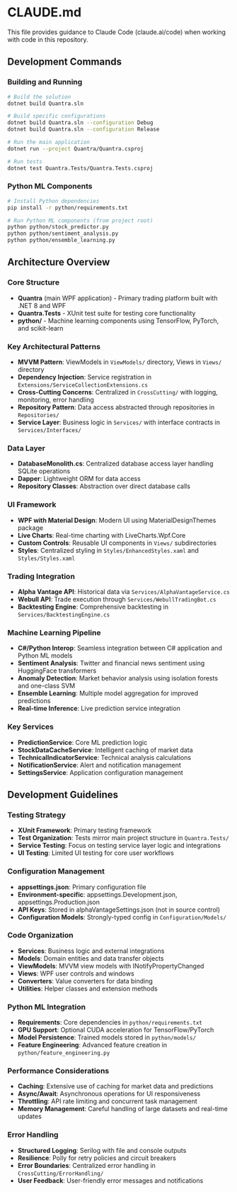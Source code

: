 # CLAUDE.md

This file provides guidance to Claude Code (claude.ai/code) when working with code in this repository.

## Development Commands

### Building and Running
```bash
# Build the solution
dotnet build Quantra.sln

# Build specific configurations
dotnet build Quantra.sln --configuration Debug
dotnet build Quantra.sln --configuration Release

# Run the main application
dotnet run --project Quantra/Quantra.csproj

# Run tests
dotnet test Quantra.Tests/Quantra.Tests.csproj
```

### Python ML Components
```bash
# Install Python dependencies
pip install -r python/requirements.txt

# Run Python ML components (from project root)
python python/stock_predictor.py
python python/sentiment_analysis.py
python python/ensemble_learning.py
```

## Architecture Overview

### Core Structure
- **Quantra** (main WPF application) - Primary trading platform built with .NET 8 and WPF
- **Quantra.Tests** - XUnit test suite for testing core functionality
- **python/** - Machine learning components using TensorFlow, PyTorch, and scikit-learn

### Key Architectural Patterns
- **MVVM Pattern**: ViewModels in `ViewModels/` directory, Views in `Views/` directory
- **Dependency Injection**: Service registration in `Extensions/ServiceCollectionExtensions.cs`
- **Cross-Cutting Concerns**: Centralized in `CrossCutting/` with logging, monitoring, error handling
- **Repository Pattern**: Data access abstracted through repositories in `Repositories/`
- **Service Layer**: Business logic in `Services/` with interface contracts in `Services/Interfaces/`

### Data Layer
- **DatabaseMonolith.cs**: Centralized database access layer handling SQLite operations
- **Dapper**: Lightweight ORM for data access
- **Repository Classes**: Abstraction over direct database calls

### UI Framework
- **WPF with Material Design**: Modern UI using MaterialDesignThemes package
- **Live Charts**: Real-time charting with LiveCharts.Wpf.Core
- **Custom Controls**: Reusable UI components in `Views/` subdirectories
- **Styles**: Centralized styling in `Styles/EnhancedStyles.xaml` and `Styles/Styles.xaml`

### Trading Integration
- **Alpha Vantage API**: Historical data via `Services/AlphaVantageService.cs`
- **Webull API**: Trade execution through `Services/WebullTradingBot.cs`
- **Backtesting Engine**: Comprehensive backtesting in `Services/BacktestingEngine.cs`

### Machine Learning Pipeline
- **C#/Python Interop**: Seamless integration between C# application and Python ML models
- **Sentiment Analysis**: Twitter and financial news sentiment using HuggingFace transformers
- **Anomaly Detection**: Market behavior analysis using isolation forests and one-class SVM
- **Ensemble Learning**: Multiple model aggregation for improved predictions
- **Real-time Inference**: Live prediction service integration

### Key Services
- **PredictionService**: Core ML prediction logic
- **StockDataCacheService**: Intelligent caching of market data
- **TechnicalIndicatorService**: Technical analysis calculations
- **NotificationService**: Alert and notification management
- **SettingsService**: Application configuration management

## Development Guidelines

### Testing Strategy
- **XUnit Framework**: Primary testing framework
- **Test Organization**: Tests mirror main project structure in `Quantra.Tests/`
- **Service Testing**: Focus on testing service layer logic and integrations
- **UI Testing**: Limited UI testing for core user workflows

### Configuration Management
- **appsettings.json**: Primary configuration file
- **Environment-specific**: appsettings.Development.json, appsettings.Production.json
- **API Keys**: Stored in alphaVantageSettings.json (not in source control)
- **Configuration Models**: Strongly-typed config in `Configuration/Models/`

### Code Organization
- **Services**: Business logic and external integrations
- **Models**: Domain entities and data transfer objects
- **ViewModels**: MVVM view models with INotifyPropertyChanged
- **Views**: WPF user controls and windows
- **Converters**: Value converters for data binding
- **Utilities**: Helper classes and extension methods

### Python ML Integration
- **Requirements**: Core dependencies in `python/requirements.txt`
- **GPU Support**: Optional CUDA acceleration for TensorFlow/PyTorch
- **Model Persistence**: Trained models stored in `python/models/`
- **Feature Engineering**: Advanced feature creation in `python/feature_engineering.py`

### Performance Considerations
- **Caching**: Extensive use of caching for market data and predictions
- **Async/Await**: Asynchronous operations for UI responsiveness
- **Throttling**: API rate limiting and concurrent task management
- **Memory Management**: Careful handling of large datasets and real-time updates

### Error Handling
- **Structured Logging**: Serilog with file and console outputs
- **Resilience**: Polly for retry policies and circuit breakers
- **Error Boundaries**: Centralized error handling in `CrossCutting/ErrorHandling/`
- **User Feedback**: User-friendly error messages and notifications